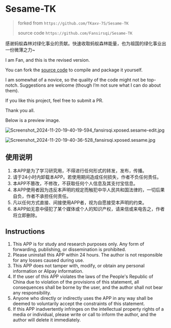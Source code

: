 # Sesame-TK

> forked from `https://github.com/TKaxv-7S/Sesame-TK` 
> 
>source code `https://github.com/Fansirsqi/Sesame-TK`

感谢蚂蚁森林对绿化事业的贡献。快速收取蚂蚁森林能量，也为祖国的绿化事业出一份微薄之力~

I am Fan, and this is the revised version.

You can fork the [source code](https://github.com/Fansirsqi/Sesame-TK) to compile and package it yourself.

I am somewhat of a novice, so the quality of the code might not be top-notch. Suggestions are welcome (though I’m not sure what I can do about them).

If you like this project, feel free to submit a PR.

Thank you all.

Below is a preview image.


![Screenshot_2024-11-20-19-40-19-594_fansirsqi.xposed.sesame-edit.jpg](https://pic2.ziyuan.wang/user/fansir/2024/11/Screenshot_2024-11-20-19-40-19-594_fansirsqi.xposed.sesame-edit_66964347f6135.jpg)

![Screenshot_2024-11-20-19-40-36-528_fansirsqi.xposed.sesame.jpg](https://pic2.ziyuan.wang/user/fansir/2024/11/Screenshot_2024-11-20-19-40-36-528_fansirsqi.xposed.sesame_a545f9fee2510.jpg)


## 使用说明

1. 本APP是为了学习研究用，不得进行任何形式的转发，发布，传播。
2. 请于24小时内卸载本APP。若使用期间造成任何损失，作者不负任何责任。
3. 本APP不篡改，不修改，不获取任何个人信息及其支付宝信息。
4. 本APP使用者因为违反本声明的规定而触犯中华人民共和国法律的，一切后果自负，作者不承担任何责任。
5. 凡以任何方式直接、间接使用APP者，视为自愿接受本声明的约束。
6. 本APP如无意中侵犯了某个媒体或个人的知识产权，请来信或来电告之，作者将立即删除。

## Instructions

1. This APP is for study and research purposes only. Any form of forwarding, publishing, or dissemination is prohibited.
2. Please uninstall this APP within 24 hours. The author is not responsible for any losses caused during use.
3. This APP does not tamper with, modify, or obtain any personal information or Alipay information.
4. If the user of this APP violates the laws of the People's Republic of China due to violation of the provisions of this statement, all consequences shall be borne by the user, and the author shall not bear any responsibility.
5. Anyone who directly or indirectly uses the APP in any way shall be deemed to voluntarily accept the constraints of this statement.
6. If this APP inadvertently infringes on the intellectual property rights of a media or individual, please write or call to inform the author, and the author will delete it immediately.